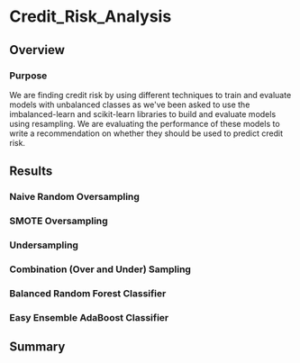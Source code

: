 # Credit_Risk_Analysis
## Overview
### Purpose
We are finding credit risk by using different techniques to train and evaluate models with unbalanced classes as we've been asked to use the imbalanced-learn and scikit-learn libraries to build and evaluate models using resampling. We are evaluating the performance of these models to write a recommendation on whether they should be used to predict credit risk.
## Results
### Naive Random Oversampling
### SMOTE Oversampling
### Undersampling
### Combination (Over and Under) Sampling
### Balanced Random Forest Classifier
### Easy Ensemble AdaBoost Classifier
## Summary
